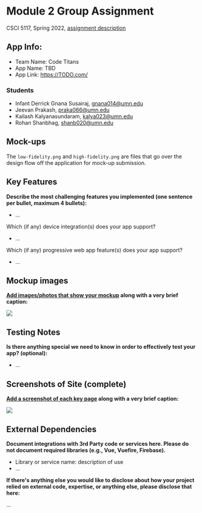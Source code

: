 # Module 2 Group Assignment

CSCI 5117, Spring 2022, [assignment description](https://canvas.umn.edu/courses/355584/pages/project-2)

## App Info:

* Team Name: Code Titans
* App Name: TBD
* App Link: <https://TODO.com/>

### Students

* Infant Derrick Gnana Susairaj, gnana014@umn.edu
* Jeevan Prakash, praka066@umn.edu 
* Kailash Kalyanasundaram, kalya023@umn.edu
* Rohan Shanbhag, shanb020@umn.edu

## Mock-ups
The `low-fidelity.png` and `high-fidelity.png` are files that go over the design flow off the application for mock-up submission.

## Key Features

**Describe the most challenging features you implemented
(one sentence per bullet, maximum 4 bullets):**

* ...

Which (if any) device integration(s) does your app support?

* ...

Which (if any) progressive web app feature(s) does your app support?

* ...



## Mockup images

**[Add images/photos that show your mockup](https://stackoverflow.com/questions/10189356/how-to-add-screenshot-to-readmes-in-github-repository) along with a very brief caption:**

![](https://media.giphy.com/media/26ufnwz3wDUli7GU0/giphy.gif)


## Testing Notes

**Is there anything special we need to know in order to effectively test your app? (optional):**

* ...



## Screenshots of Site (complete)

**[Add a screenshot of each key page](https://stackoverflow.com/questions/10189356/how-to-add-screenshot-to-readmes-in-github-repository)
along with a very brief caption:**

![](https://media.giphy.com/media/o0vwzuFwCGAFO/giphy.gif)



## External Dependencies

**Document integrations with 3rd Party code or services here.
Please do not document required libraries (e.g., Vue, Vuefire, Firebase).**

* Library or service name: description of use
* ...

**If there's anything else you would like to disclose about how your project
relied on external code, expertise, or anything else, please disclose that
here:**

...
